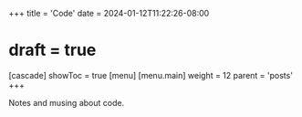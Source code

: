 +++
title = 'Code'
date = 2024-01-12T11:22:26-08:00
# draft = true
[cascade]
  showToc = true
[menu]
 [menu.main]
  weight = 12
  parent = 'posts'
+++

Notes and musing about code.
